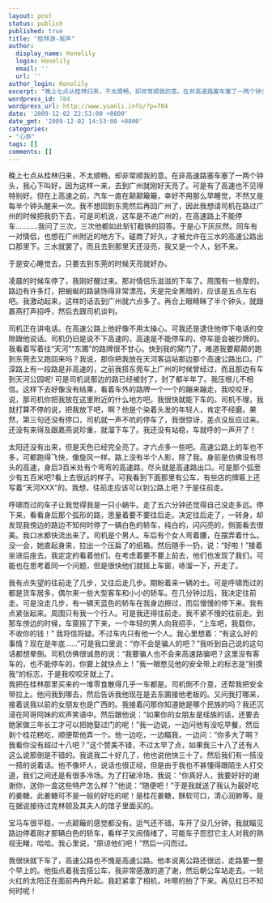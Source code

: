```yaml
---
layout: post
status: publish
published: true
title: "桂林游-尾声"
author:
  display_name: Honolily
  login: Honolily
  email: ''
  url: ''
author_login: Honolily
excerpt: "晚上七点从桂林归来，不太顺畅，却非常顺我的意。在非高速路塞车塞了一两个钟头，我心下叫好，因为这样一来，去到广州就刚好天亮了。可是有了高速也不见得特别好。但在上高速之前，汽车一直在颠颠簸簸，幸好不用那么早睡觉，不然又是每半个钟头醒来一次。我不想回到东莞然后再回广州了，因此我想请司机在路过广州的时候把我扔下去，可是司机说，这车是不进广州的，在高速路上不能停车&hellip;&hellip;&hellip;..我问了三次，三次他都如此斩钉截铁的回答。于是心下灰灰然。同车有一对情侣，也想在广州附近的地方下。磋商了好久，才被允许在三水的高速公路出口那里下。三水就罢了，而且去到那里天还没亮，我又是一个人，划不来。"
wordpress_id: 784
wordpress_url: http://www.yuanli.info/?p=784
date: '2009-12-02 22:53:00 +0800'
date_gmt: '2009-12-02 14:53:00 +0800'
categories:
- "心旅"
tags: []
comments: []
---
```

<p>晚上七点从桂林归来，不太顺畅，却非常顺我的意。在非高速路塞车塞了一两个钟头，我心下叫好，因为这样一来，去到广州就刚好天亮了。可是有了高速也不见得特别好。但在上高速之前，汽车一直在颠颠簸簸，幸好不用那么早睡觉，不然又是每半个钟头醒来一次。我不想回到东莞然后再回广州了，因此我想请司机在路过广州的时候把我扔下去，可是司机说，这车是不进广州的，在高速路上不能停车&hellip;&hellip;&hellip;..我问了三次，三次他都如此斩钉截铁的回答。于是心下灰灰然。同车有一对情侣，也想在广州附近的地方下。磋商了好久，才被允许在三水的高速公路出口那里下。三水就罢了，而且去到那里天还没亮，我又是一个人，划不来。<a id="more"></a><a id="more-784"></a></p>
<p>于是安心睡觉去，只要去到东莞的时候天亮就好办。</p>
<p>凌晨的时候车停了，我刚好醒过来。那对情侣乐滋滋的下车了。周围有一些摩的，路边有许多灯，把蜿蜒的路装饰得非常漂亮，天是完全黑暗的，应该是五点左右吧。我激动起来，这样的话去到广州就六点多了。再合上眼睛眯了半个钟头，就跟嘉燕打声招呼，然后去跟司机谈判。</p>
<p>司机正在讲电话。在高速公路上他好像不用太操心。可我还是逮住他停下电话的空隙跟他说话。司机仍旧是说不下高速的，高速是不能停车的，停车是会被抄牌的。我看着写着往&ldquo;天河&rdquo;&ldquo;东圃&rdquo;的路牌很不甘心。快到我的窝门了，难道我要颠颠的跑到东莞去又跑回来吗？我说，那你把我放在天河客运站那边那个高速公路出口。广深路上有一段路是非高速的，之前我搭东莞车上广州的时候曾经过，而且那边有车到天河公园呢! 可是司机说那边的路已经被封了，封了都半年了。我压根儿不相信。这样下去好像没有结果，看着车外的路牌一个一个的蹦来蹦走，我咬咬牙，说，那司机你把我放在这里附近的什么地方吧，我很快就能下车的。司机不理，我就打算不停的说，把我放下吧，啊？他是个染着头发的年轻人，肯定不经磨。果然，第三句还没有停口，司机就一声不吭的停车了，我很惊讶，差点没反应过来。还没有来得及跟嘉燕说珍重，就溜下车了。我还没有站稳，车就呼的一声开了！</p>
<p>太阳还没有出来，但是天色已经完全亮了。才六点多一些吧。高速公路上的车也不多，可都跑得飞快，像旋风一样。路上没有半个人影，除了我。身前是仿佛没有尽头的高速，身后3百米处有个弯弯的高速路，尽头就是高速路出口。可是那个弧至少有五百米吧?看上去很远的样子。可我看到下面那里有公车，有些店的牌匾上还写着&ldquo;天河XXX&rdquo;的。我想，往前走应该可以到公路上吧？于是往前走。</p>
<p>呼啸而过的车子让我觉得我是一只小蜗牛。走了五六分钟还觉得自己没走多远。停下来，看看身后那个弧形的路，思量着要不要往后走。决定往后走了，一转身，却发现我傍边的路边不知何时停了一辆白色的轿车，纯白的，闪闪亮的，侧面看去很美。我口水都快流出来了。司机是个男人。车后有个女人弯着腰，在摆弄着什么。没一会，她直起身来，拉出一个压扁了的纸箱。然后随手一扔，说：&ldquo;好啦！&rdquo;接着坐进后座去。我定定的看着他们，在考虑着要不要上前去，他们也发现了我们，可能也在思考着同一个问题，但是很快他们就摇上车窗，哧溜一下，开走了。</p>
<p>我有点失望的往前走了几步，又往后走几步。期盼着来一辆的士。可是呼啸而过的都是货车居多，偶尔来一些大型客车和小小的轿车。在几分钟过后，我决定往前走。可是没走几步，有一辆天蓝色的轿车在我身边擦过，而后慢慢的停下来。我有点紧张起来。周围只有我一个行人。可是我还得往前走。我不紧不慢的往前走。到那车傍边的时候，车窗摇了下来，一个年轻的男人向我招手，&ldquo;上车吧，我载你，不收你的钱！&rdquo; 我将信将疑。不过车内只有他一个人。我心里想着：&ldquo;有这么好的事情？现在是年底&hellip;&hellip;&rdquo;可是我口里说：&ldquo;你不会是骗人的吧？&rdquo;我听到自己说的这句话都想晕倒。司机仿佛很诚恳的说：&ldquo;我要骗人也不会来高速路骗吧？这里没有客车的，也不能停车的，你要上就快点上！&rdquo;我一眼憋见他的安全带上的标志是&ldquo;别摸我&rdquo;的标志，于是我咬咬牙就上了。<br />
我把在桂林那里买来的一堆零食散得几乎一车都是。司机倒不介意，还帮我把安全带拉上。他问我到哪去，然后告诉我他现在是去东圃接他老板的。又问我打哪来，接着说我以前的女朋友也是广西的。我接着问那你知道她是哪个民族的吗？我还沉浸在阿哥阿妹的欢声笑语中。然后跟他说：&ldquo;如果你的女朋友是瑶族的话，还要去她家做三年长工才可以把她娶过门的呢！&rdquo;我一边说，一边问他有没吃早餐，然后剥个桂花糕吃，顺便帮他弄一个。他一边吃，一边瞄我，一边问：&ldquo;你多大了啊？我看你没有超过十八吧？&rdquo;这个赞美不错，不过太早了点，如果我三十八了还有人这么说那倒是不错的。我说我二十好几了，他也说他快三十了。然后我们有一搭没一搭的说着话。他不像坏人，说话也很正经，但是由于我也不甚懂得跟陌生人打交道，我们之间还是有很多冷场。为了打破冷场，我说：&ldquo;你真好人，我要好好的谢谢你，送你一盒这些特产怎么样？&rdquo;他说：&ldquo;随便吧！&rdquo;于是我就送了我认为最好吃的姜糖。此姜糖可不是一般的好吃的呢！是桂花姜糖，酥软可口，清心润肺等，是在据说接待过克林顿及其夫人的馆子里面买的。</p>
<p>宝马车很平稳，一点颠簸的感觉都没有。运气还不错。车开了没几分钟，我就瞄见路边停着刚才那辆白色的轿车，看样子又闹情绪了，可能车子怨怼它主人对我的熟视无睹，哈哈。我心里说，&ldquo;原谅他们吧！&rdquo;然后一闪而过。</p>
<p>我很快就下车了，高速公路也不愧是高速公路。他本说离公路还很远，走路要一整个早上的。他指点着我去搭公车，我非常感激的道了谢，然后朝公车站走去。一轮火红的太阳正在面前冉冉升起。我赶紧拿了相机，咔嚓的拍了下来。再见红日不知何时呢！</p>
